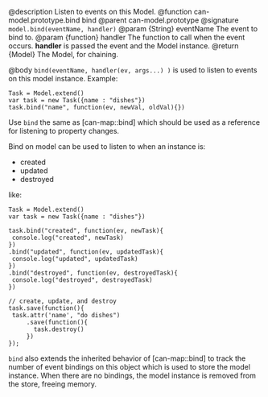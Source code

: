 @description Listen to events on this Model.
@function can-model.prototype.bind bind
@parent can-model.prototype
@signature `model.bind(eventName, handler)`
@param {String} eventName The event to bind to.
@param {function} handler The function to call when the
event occurs. __handler__ is passed the event and the
Model instance.
@return {Model} The Model, for chaining.

@body
`bind(eventName, handler(ev, args...) )` is used to listen
to events on this model instance.  Example:

```
Task = Model.extend()
var task = new Task({name : "dishes"})
task.bind("name", function(ev, newVal, oldVal){})
```

Use `bind` the
same as [can-map::bind] which should be used as
a reference for listening to property changes.

Bind on model can be used to listen to when
an instance is:

- created
- updated
- destroyed

like:

```
Task = Model.extend()
var task = new Task({name : "dishes"})

task.bind("created", function(ev, newTask){
 console.log("created", newTask)
})
.bind("updated", function(ev, updatedTask){
 console.log("updated", updatedTask)
})
.bind("destroyed", function(ev, destroyedTask){
 console.log("destroyed", destroyedTask)
})

// create, update, and destroy
task.save(function(){
 task.attr('name', "do dishes")
     .save(function(){
       task.destroy()
     })
});
```

`bind` also extends the inherited
behavior of [can-map::bind] to track the number
of event bindings on this object which is used to store
the model instance.  When there are no bindings, the
model instance is removed from the store, freeing memory.